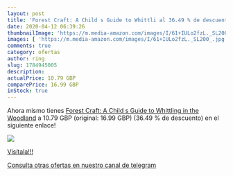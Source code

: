 ```yaml
---
layout: post
title: 'Forest Craft: A Child s Guide to Whittli al 36.49 % de descuento'
date: 2020-04-12 06:39:26
thumbnailImage: 'https://m.media-amazon.com/images/I/61+IULo2fzL._SL200_.jpg'
images: [ 'https://m.media-amazon.com/images/I/61+IULo2fzL._SL200_.jpg' ]
comments: true
category: ofertas
author: ring
slug: 1784945005
description:
actualPrice: 10.79 GBP
comparePrice: 16.99 GBP
inStock: true
---
```


Ahora mismo tienes [Forest Craft: A Child s Guide to Whittling in the Woodland](https://www.amazon.com/dp/1784945005/?tag=redken08-20) a 10.79 GBP (original: 16.99 GBP) (36.49 %  de descuento) en el siguiente enlace!

[![](https://m.media-amazon.com/images/I/61+IULo2fzL._SL200_.jpg)](https://www.amazon.com/dp/1784945005/?tag=redken08-20)

[Visítala!!!](https://www.amazon.com/dp/1784945005/?tag=redken08-20)

[Consulta otras ofertas en nuestro canal de telegram](https://t.me/s/ofertas25)
